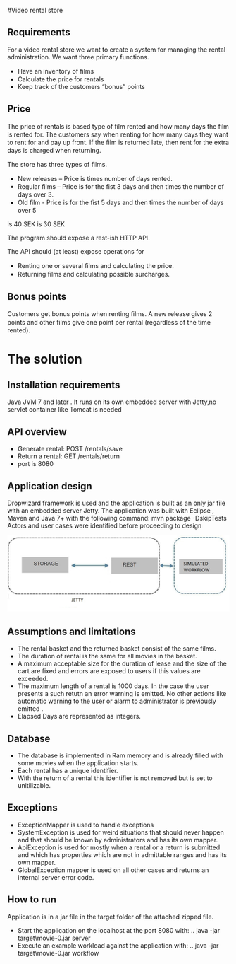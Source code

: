 #Video rental store

## Requirements
For a video rental store we want to create a system for managing the rental administration.
We want three primary functions.
- Have an inventory of ﬁlms
- Calculate the price for rentals
- Keep track of the customers “bonus” points

## Price
The price of rentals is based type of ﬁlm rented and how many days the ﬁlm is rented for.
The customers say when renting for how many days they want to rent for and pay up front. If
the ﬁlm is returned late, then rent for the extra days is charged when returning.

The store has three types of ﬁlms.
- New releases – Price is <premium price> times number of days rented.
- Regular ﬁlms – Price is <basic price> for the ﬁst 3 days and then <basic price> times
the number of days over 3.
- Old ﬁlm - Price is <basic price> for the ﬁst 5 days and then <basic price> times the
number of days over 5

<premium price> is 40 SEK
<basic price> is 30 SEK

The program should expose a rest-ish HTTP API.
 
The API should (at least) expose operations for
- Renting one or several ﬁlms and calculating the price.
- Returning ﬁlms and calculating possible surcharges.

## Bonus points
Customers get bonus points when renting ﬁlms. A new release gives 2 points and other ﬁlms
give one point per rental (regardless of the time rented).

# The solution

## Installation requirements
Java JVM 7 and later .
It runs on its own embedded server with Jetty,no servlet container like Tomcat is needed

## API overview
- Generate rental: POST /rentals/save 
- Return a rental: GET /rentals/return 
- port is 8080  

## Application design
Dropwizard framework is used and the application is built as an only jar file with an embedded server Jetty.
The application was built with Eclipse , Maven and Java 7+ with the following command:
mvn package -DskipTests
Actors and user cases were identified before proceeding to design

![Alt text](MOVIE_api.jpg "architecture")

## Assumptions and limitations
- The rental basket and the returned basket consist of the same films.
- The duration of rental is the same for all movies in the basket.
- A maximum acceptable size for the  duration of lease and the size of the cart are fixed and 
errors are exposed to users if this values are exceeded.
- The maximum length of a rental is 1000 days. In the case the user presents a such retutn an 
error warning is emitted. No other actions like automatic warning to the user or alarm to 
administrator is previously emitted .
- Elapsed Days are represented as integers.

## Database
- The database is implemented in Ram memory and is already filled with some movies when
the application starts.
- Each rental has a unique identifier.
- With the return of a rental this identifier is not removed but is set to unitilizable.

## Exceptions
- ExceptionMapper is used to handle exceptions
- SystemException is used for weird situations that should never happen and that should be 
known by administrators and has its own mapper.
- ApiException is used for mostly when a rental or a return is submitted and which has 
properties which are not in admittable ranges and has its own mapper.
- GlobalException mapper is used on all other cases and returns an internal server error code. 

## How to run
Application is in a jar file in the target folder of the attached zipped file. 

- Start the application on the localhost at the port 8080 with:
.. java -jar target\movie-0.jar server 
- Execute an example workload against the application with:
.. java -jar target\movie-0.jar workflow